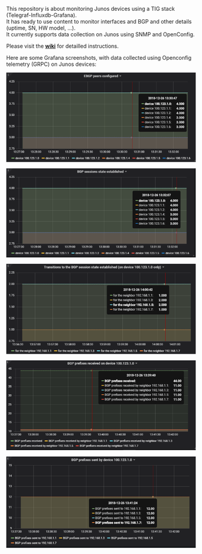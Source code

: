 This repository is about monitoring Junos devices using a TIG stack (Telegraf-Influxdb-Grafana).  
It has ready to use content to monitor interfaces and BGP and other details (uptime, SN, HW model, ...).    
It currently supports data collection on Junos using SNMP and OpenConfig.  

Please visit the [**wiki**](https://github.com/ksator/junos_monitoring_with_a_TIG_stack/wiki) for detailled instructions.  

Here are some Grafana screenshots, with data collected using Openconfig telemetry (GRPC) on Junos devices:

![EBGP_peers_configured.png](resources/EBGP_peers_configured.png)

![BGP_sessions_state_established.png](resources/BGP_sessions_state_established.png)

![transitions_to_bgp_established.png](resources/transitions_to_bgp_established.png)

![BGP_prefixes_received.png](resources/BGP_prefixes_received.png)

![BGP_prefixes_sent.png](resources/BGP_prefixes_sent.png)



